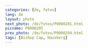 ```yaml
---
categories: [de, fotos]
lang: de
layout: photo
next_photo: /de/fotos/P0000201.html
picname: P0000205
prev_photo: /de/fotos/P0000204.html
tags: [Bishop Cap, Hausberg]
---
```

